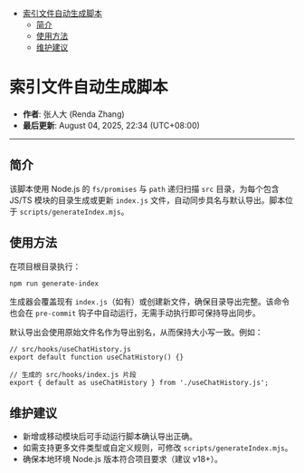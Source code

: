 <!-- START doctoc generated TOC please keep comment here to allow auto update -->
<!-- DON'T EDIT THIS SECTION, INSTEAD RE-RUN doctoc TO UPDATE -->

- [索引文件自动生成脚本](#%E7%B4%A2%E5%BC%95%E6%96%87%E4%BB%B6%E8%87%AA%E5%8A%A8%E7%94%9F%E6%88%90%E8%84%9A%E6%9C%AC)
  - [简介](#%E7%AE%80%E4%BB%8B)
  - [使用方法](#%E4%BD%BF%E7%94%A8%E6%96%B9%E6%B3%95)
  - [维护建议](#%E7%BB%B4%E6%8A%A4%E5%BB%BA%E8%AE%AE)

<!-- END doctoc generated TOC please keep comment here to allow auto update -->

# 索引文件自动生成脚本

- **作者**: 张人大 (Renda Zhang)
- **最后更新**: August 04, 2025, 22:34 (UTC+08:00)

---

## 简介

该脚本使用 Node.js 的 `fs/promises` 与 `path` 递归扫描 `src` 目录，为每个包含 JS/TS 模块的目录生成或更新 `index.js` 文件，自动同步具名与默认导出。脚本位于 `scripts/generateIndex.mjs`。

## 使用方法

在项目根目录执行：

```bash
npm run generate-index
```

生成器会覆盖现有 `index.js`（如有）或创建新文件，确保目录导出完整。该命令也会在 `pre-commit` 钩子中自动运行，无需手动执行即可保持导出同步。

默认导出会使用原始文件名作为导出别名，从而保持大小写一致。例如：

```
// src/hooks/useChatHistory.js
export default function useChatHistory() {}

// 生成的 src/hooks/index.js 片段
export { default as useChatHistory } from './useChatHistory.js';
```

## 维护建议

- 新增或移动模块后可手动运行脚本确认导出正确。
- 如需支持更多文件类型或自定义规则，可修改 `scripts/generateIndex.mjs`。
- 确保本地环境 Node.js 版本符合项目要求（建议 v18+）。
